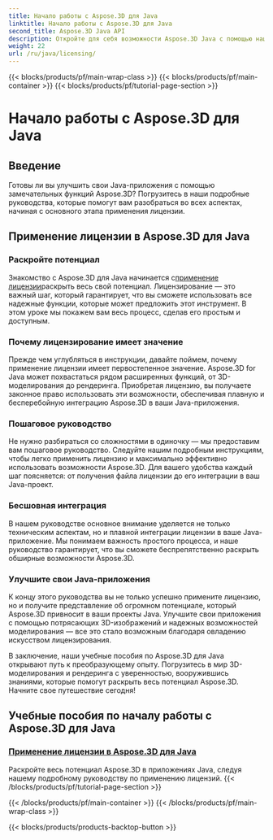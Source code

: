 ```yaml
---
title: Начало работы с Aspose.3D для Java
linktitle: Начало работы с Aspose.3D для Java
second_title: Aspose.3D Java API
description: Откройте для себя возможности Aspose.3D Java с помощью наших подробных руководств. Узнайте, как применять лицензии, чтобы раскрыть все возможности этого мощного инструмента Java.
weight: 22
url: /ru/java/licensing/
---
```


{{< blocks/products/pf/main-wrap-class >}}
{{< blocks/products/pf/main-container >}}
{{< blocks/products/pf/tutorial-page-section >}}

# Начало работы с Aspose.3D для Java

## Введение

Готовы ли вы улучшить свои Java-приложения с помощью замечательных функций Aspose.3D? Погрузитесь в наши подробные руководства, которые помогут вам разобраться во всех аспектах, начиная с основного этапа применения лицензии.

## Применение лицензии в Aspose.3D для Java

### Раскройте потенциал

 Знакомство с Aspose.3D для Java начинается с[применение лицензии](./applying-license-in-aspose-3d/)раскрыть весь свой потенциал. Лицензирование — это важный шаг, который гарантирует, что вы сможете использовать все надежные функции, которые может предложить этот инструмент. В этом уроке мы покажем вам весь процесс, сделав его простым и доступным.

### Почему лицензирование имеет значение

Прежде чем углубляться в инструкции, давайте поймем, почему применение лицензии имеет первостепенное значение. Aspose.3D for Java может похвастаться рядом расширенных функций, от 3D-моделирования до рендеринга. Приобретая лицензию, вы получаете законное право использовать эти возможности, обеспечивая плавную и бесперебойную интеграцию Aspose.3D в ваши Java-приложения.

### Пошаговое руководство

Не нужно разбираться со сложностями в одиночку — мы предоставим вам пошаговое руководство. Следуйте нашим подробным инструкциям, чтобы легко применить лицензию и максимально эффективно использовать возможности Aspose.3D. Для вашего удобства каждый шаг поясняется: от получения файла лицензии до его интеграции в ваш Java-проект.

### Бесшовная интеграция

В нашем руководстве основное внимание уделяется не только техническим аспектам, но и плавной интеграции лицензии в ваше Java-приложение. Мы понимаем важность простого процесса, и наше руководство гарантирует, что вы сможете беспрепятственно раскрыть обширные возможности Aspose.3D.

### Улучшите свои Java-приложения

К концу этого руководства вы не только успешно примените лицензию, но и получите представление об огромном потенциале, который Aspose.3D привносит в ваши проекты Java. Улучшите свои приложения с помощью потрясающих 3D-изображений и надежных возможностей моделирования — все это стало возможным благодаря овладению искусством лицензирования.

В заключение, наши учебные пособия по Aspose.3D для Java открывают путь к преобразующему опыту. Погрузитесь в мир 3D-моделирования и рендеринга с уверенностью, вооружившись знаниями, которые помогут раскрыть весь потенциал Aspose.3D. Начните свое путешествие сегодня!
## Учебные пособия по началу работы с Aspose.3D для Java
### [Применение лицензии в Aspose.3D для Java](./applying-license-in-aspose-3d/)
Раскройте весь потенциал Aspose.3D в приложениях Java, следуя нашему подробному руководству по применению лицензий.
{{< /blocks/products/pf/tutorial-page-section >}}

{{< /blocks/products/pf/main-container >}}
{{< /blocks/products/pf/main-wrap-class >}}

{{< blocks/products/products-backtop-button >}}
